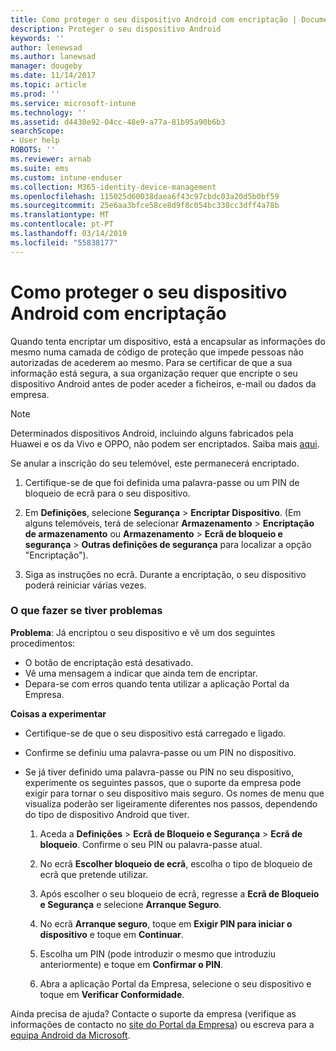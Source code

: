 ```yaml
---
title: Como proteger o seu dispositivo Android com encriptação | Documentos da Microsoft
description: Proteger o seu dispositivo Android
keywords: ''
author: lenewsad
ms.author: lanewsad
manager: dougeby
ms.date: 11/14/2017
ms.topic: article
ms.prod: ''
ms.service: microsoft-intune
ms.technology: ''
ms.assetid: d4430e92-04cc-48e9-a77a-81b95a90b6b3
searchScope:
- User help
ROBOTS: ''
ms.reviewer: arnab
ms.suite: ems
ms.custom: intune-enduser
ms.collection: M365-identity-device-management
ms.openlocfilehash: 115025d60038daea6f43c97cbdc03a20d5b0bf59
ms.sourcegitcommit: 25e6aa3bfce58ce8d9f8c054bc338cc3dff4a78b
ms.translationtype: MT
ms.contentlocale: pt-PT
ms.lasthandoff: 03/14/2019
ms.locfileid: "55838177"
---
```

# <a name="how-to-protect-your-android-device-using-encryption"></a>Como proteger o seu dispositivo Android com encriptação

Quando tenta encriptar um dispositivo, está a encapsular as informações do mesmo numa camada de código de proteção que impede pessoas não autorizadas de acederem ao mesmo. Para se certificar de que a sua informação está segura, a sua organização requer que encripte o seu dispositivo Android antes de poder aceder a ficheiros, e-mail ou dados da empresa.

> [!Note]
> Determinados dispositivos Android, incluindo alguns fabricados pela Huawei e os da Vivo e OPPO, não podem ser encriptados. Saiba mais [aqui](your-device-appears-encrypted-but-cp-says-otherwise-android.md).

Se anular a inscrição do seu telemóvel, este permanecerá encriptado.

1.  Certifique-se de que foi definida uma palavra-passe ou um PIN de bloqueio de ecrã para o seu dispositivo.

2.  Em **Definições**, selecione **Segurança** > **Encriptar Dispositivo**.
    (Em alguns telemóveis, terá de selecionar **Armazenamento** > **Encriptação de armazenamento** ou **Armazenamento** > **Ecrã de bloqueio e segurança** > **Outras definições de segurança** para localizar a opção "Encriptação").

3.  Siga as instruções no ecrã. Durante a encriptação, o seu dispositivo poderá reiniciar várias vezes.

### <a name="what-to-do-if-you-have-issues"></a>O que fazer se tiver problemas
**Problema**: Já encriptou o seu dispositivo e vê um dos seguintes procedimentos:

- O botão de encriptação está desativado.
- Vê uma mensagem a indicar que ainda tem de encriptar.
- Depara-se com erros quando tenta utilizar a aplicação Portal da Empresa.

**Coisas a experimentar**

- Certifique-se de que o seu dispositivo está carregado e ligado.
- Confirme se definiu uma palavra-passe ou um PIN no dispositivo.
- Se já tiver definido uma palavra-passe ou PIN no seu dispositivo, experimente os seguintes passos, que o suporte da empresa pode exigir para tornar o seu dispositivo mais seguro. Os nomes de menu que visualiza poderão ser ligeiramente diferentes nos passos, dependendo do tipo de dispositivo Android que tiver.

    1. Aceda a **Definições** > **Ecrã de Bloqueio e Segurança** > **Ecrã de bloqueio**. Confirme o seu PIN ou palavra-passe atual.

    2. No ecrã **Escolher bloqueio de ecrã**, escolha o tipo de bloqueio de ecrã que pretende utilizar. 

    3. Após escolher o seu bloqueio de ecrã, regresse a **Ecrã de Bloqueio e Segurança** e selecione **Arranque Seguro**. 
    
    4. No ecrã **Arranque seguro**, toque em **Exigir PIN para iniciar o dispositivo** e toque em **Continuar**.

    5. Escolha um PIN (pode introduzir o mesmo que introduziu anteriormente) e toque em **Confirmar o PIN**.

    6. Abra a aplicação Portal da Empresa, selecione o seu dispositivo e toque em **Verificar Conformidade**.

Ainda precisa de ajuda? Contacte o suporte da empresa (verifique as informações de contacto no [site do Portal da Empresa](https://go.microsoft.com/fwlink/?linkid=2010980)) ou escreva para a <a href="mailto:wintunedroidfbk@microsoft.com?subject=I'm having trouble with encryption on my Android device&body=Describe the issue you're experiencing here.">equipa Android da Microsoft</a>.
